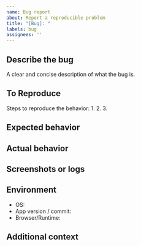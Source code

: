 ```yaml
---
name: Bug report
about: Report a reproducible problem
title: "[Bug]: "
labels: bug
assignees: ''
---
```


## Describe the bug
A clear and concise description of what the bug is.

## To Reproduce
Steps to reproduce the behavior:
1. 
2. 
3. 

## Expected behavior

## Actual behavior

## Screenshots or logs

## Environment
- OS: 
- App version / commit: 
- Browser/Runtime: 

## Additional context